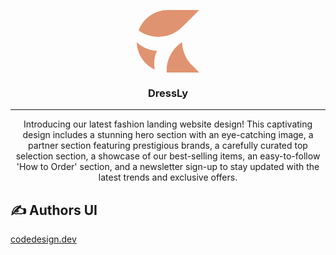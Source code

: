 <p align="center">
  <a href="https://codedesign.dev/challenge/dressLy" rel="noopener">
<svg xmlns="http://www.w3.org/2000/svg" width="100" height="100" viewBox="0 0 24 24" fill="none">
  <path fill-rule="evenodd" clip-rule="evenodd" d="M17.4957 6.50289C12.9266 11.0711 5.80321 11.5277 0.723446 7.87273C2.40619 3.27856 6.81763 0 11.9948 0H24L21.1928 2.80662C20.8778 3.12151 20.5824 3.44854 20.3065 3.7862C20.3068 3.75494 20.3069 3.72364 20.3069 3.69232L17.4957 6.50289ZM7.75106 15.6798C4.74773 15.5435 2.03202 14.3035 0 12.3558C0.13596 17.0249 2.939 21.0251 6.93861 22.8859C6.47293 20.536 6.70461 18.0264 7.75106 15.6798ZM11.5175 23.9907C11.6758 23.9969 11.835 24 11.9948 24H24L21.1928 21.1934C18.7492 18.7503 17.4815 15.5766 17.3896 12.3754C13.4891 14.9186 11.2566 19.3801 11.5175 23.9907Z" fill="#E09370"/>
</svg>
 </a>
</p>

<h3 align="center">DressLy</h3>

---

<p align="center"> Introducing our latest fashion landing website design! This captivating design includes a stunning hero section with an eye-catching image, a partner section featuring prestigious brands, a carefully curated top selection section, a showcase of our best-selling items, an easy-to-follow 'How to Order' section, and a newsletter sign-up to stay updated with the latest trends and exclusive offers.
    <br> 
</p>

## ✍️ Authors UI

[codedesign.dev](https://codedesign.dev/challenge/dressLy)
